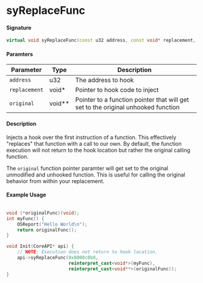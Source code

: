 # syReplaceFunc
#### Signature
``` cpp
virtual void syReplaceFunc(const u32 address, const void* replacement, void** original);
```

#### Paramters

| Parameter      | Type     | Description                                           |
| ---------------| -------- | ----------------------------------------------------- |
| `address`      | u32      | The address to hook                                   |
| `replacement`  | void*    | Pointer to hook code to inject                        |
| `original`     | void**   | Pointer to a function pointer that will get set to the original unhooked function  |

#### Description
Injects a hook over the first instruction of a function. This effectively "replaces" that function with a call to our own. By default, the function execution will not return to the hook location but rather the original calling function.

The `original` function pointer paramter will get set to the original unmodified and unhooked function. This is useful for calling the original behavior from within your replacement.

#### Example Usage

``` cpp

void (*originalFunc)(void);
int myFunc() {
    OSReport("Hello World\n");
    return originalFunc();
}

void Init(CoreAPI* api) {
    // NOTE: Execution does not return to hook location.
    api->syReplaceFunc(0x8000c8b8, 
                       reinterpret_cast<void*>(myFunc), 
                       reinterpret_cast<void**>(originalFunc));
}
```